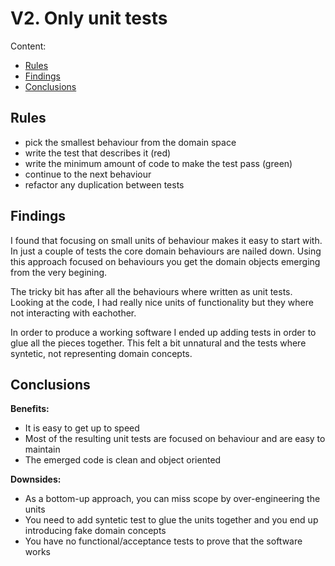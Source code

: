 # V2. Only unit tests

Content:
*   [Rules](#rules)
*   [Findings](#findings)
*   [Conclusions](#conclusions)

## Rules
*   pick the smallest behaviour from the domain space
*   write the test that describes it (red)
*   write the minimum amount of code to make the test pass (green)
*   continue to the next behaviour
*   refactor any duplication between tests

## Findings

I found that focusing on small units of behaviour makes it easy to start with.
In just a couple of tests the core domain behaviours are nailed down.
Using this approach focused on behaviours you get the domain objects emerging from the very begining.

 The tricky bit has after all the behaviours where written as unit tests. Looking at the code, I had really nice units of functionality but they where not interacting with eachother. 

 In order to produce a working software I ended up adding tests in order to glue all the pieces together. This felt a bit unnatural and the tests where syntetic, not representing domain concepts.

## Conclusions

**Benefits:**
* It is easy to get up to speed
* Most of the resulting unit tests are focused on behaviour and are easy to maintain
* The emerged code is clean and object oriented

**Downsides:**
* As a bottom-up approach, you can miss scope by over-engineering the units
* You need to add syntetic test to glue the units together and you end up introducing fake domain concepts
* You have no functional/acceptance tests to prove that the software works
